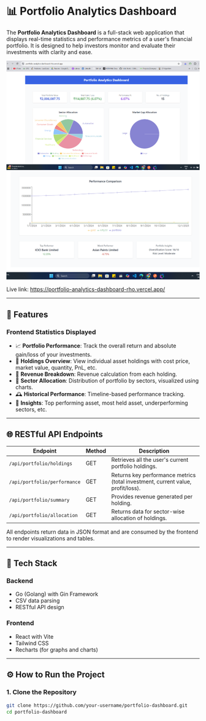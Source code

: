 # 📊 Portfolio Analytics Dashboard

The **Portfolio Analytics Dashboard** is a full-stack web application that displays real-time statistics and performance metrics of a user's financial portfolio. It is designed to help investors monitor and evaluate their investments with clarity and ease.


![img.png](img.png)
![img_1.png](img_1.png)

Live link: https://portfolio-analytics-dashboard-rho.vercel.app/

---

## 🚀 Features

### Frontend Statistics Displayed

- 📈 **Portfolio Performance**: Track the overall return and absolute gain/loss of your investments.
- 🧾 **Holdings Overview**: View individual asset holdings with cost price, market value, quantity, PnL, etc.
- 🧮 **Revenue Breakdown**: Revenue calculation from each holding.
- 🧬 **Sector Allocation**: Distribution of portfolio by sectors, visualized using charts.
- 🕰️ **Historical Performance**: Timeline-based performance tracking.
- 🧠 **Insights**: Top performing asset, most held asset, underperforming sectors, etc.

---

## 🌐 RESTful API Endpoints

| Endpoint | Method | Description |
|----------|--------|-------------|
| `/api/portfolio/holdings` | GET | Retrieves all the user's current portfolio holdings. |
| `/api/portfolio/performance` | GET | Returns key performance metrics (total investment, current value, profit/loss). |
| `/api/portfolio/summary` | GET | Provides revenue generated per holding. |
| `/api/portfolio/allocation` | GET | Returns data for sector-wise allocation of holdings. |

All endpoints return data in JSON format and are consumed by the frontend to render visualizations and tables.

---

## 🧰 Tech Stack

### Backend
- Go (Golang) with Gin Framework
- CSV data parsing
- RESTful API design

### Frontend
- React with Vite
- Tailwind CSS
- Recharts (for graphs and charts)

---

## ⚙️ How to Run the Project

### 1. Clone the Repository

```bash
git clone https://github.com/your-username/portfolio-dashboard.git
cd portfolio-dashboard
